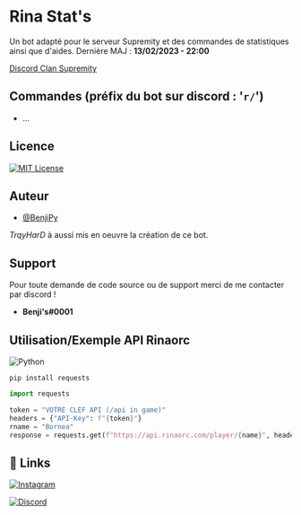 
# Rina Stat's

Un bot adapté pour le serveur Supremity et des commandes de statistiques ainsi que d'aides.
Dernière MAJ : **13/02/2023 - 22:00**

[Discord Clan Supremity](https://discord.gg/Y8jnqTT55S/)


## Commandes (préfix du bot sur discord : '`r/`')

- ...


## Licence






[![MIT License](https://img.shields.io/badge/License-MIT-green.svg)](https://choosealicense.com/licenses/mit/)



## Auteur

- [@BenjiPy](https://github.com/BenjiPy)

*TrqyHarD* à aussi mis en oeuvre la création de ce bot.
## Support

Pour toute demande de code source ou de support merci de me contacter par discord !

* **Benji's#0001**


## Utilisation/Exemple API Rinaorc

![Python](https://upload.wikimedia.org/wikipedia/commons/thumb/f/f8/Python_logo_and_wordmark.svg/131px-Python_logo_and_wordmark.svg.png)


```
pip install requests
```

```python
import requests

token = "VOTRE CLEF API (/api in game)"
headers = {"API-Key": f"{token}"}
rname = "Bornea"
response = requests.get(f"https://api.rinaorc.com/player/{name}", headers=headers)

```


## 🔗 Links
[![Instagram](https://upload.wikimedia.org/wikipedia/commons/thumb/a/a5/Instagram_icon.png/20px-Instagram_icon.png)](https://www.instagram.com/benbikzz/?hl=fr/)

[![Discord](https://upload.wikimedia.org/wikipedia/fr/thumb/9/98/Discord_logo.svg/langfr-90px-Discord_logo.svg.png)](https://discord.gg/Y8jnqTT55S/)





